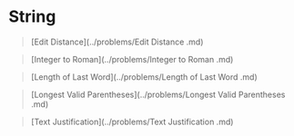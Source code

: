 # String

> [Edit Distance](../problems/Edit Distance .md)

> [Integer to Roman](../problems/Integer to Roman .md)

> [Length of Last Word](../problems/Length of Last Word .md)

> [Longest Valid Parentheses](../problems/Longest Valid Parentheses .md)

> [Text Justification](../problems/Text Justification .md)
